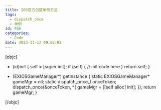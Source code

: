 ```yaml
---
title: IOS官方创建单例方法
tags:
  - dispatch_once
  - 单例
id: 466
categories:
  - Code
date: 2013-11-12 09:08:01
---
```


[objc]

- (id)init
{
 self = [super init];
 if (self) {
 // init code here
 }
 return self;
}

+ (EXIOSGameManager*) getInstance
{
 static EXIOSGameManager* gameMgr = nil;
 static dispatch_once_t onceToken;
 dispatch_once(&amp;onceToken, ^{
 gameMgr = [[self alloc] init];
 });
 return gameMgr;
}

[/objc]
